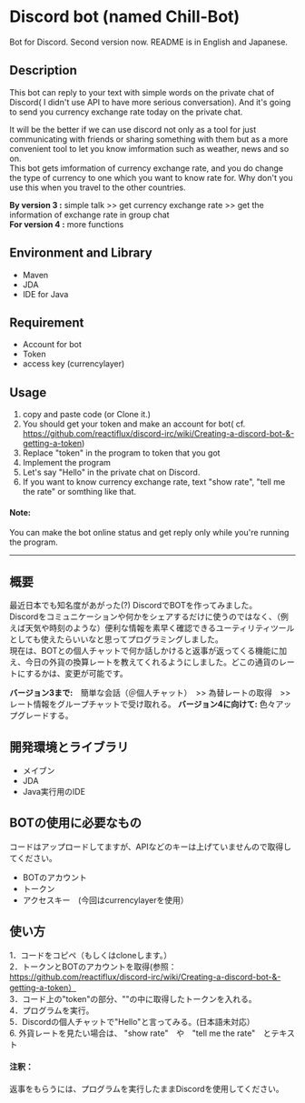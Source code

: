 # Discord bot (named Chill-Bot)
Bot for Discord. Second version now.
README is in English and Japanese.

## Description
This bot can reply to your text with simple words on the private chat of Discord( I didn't use API to have more serious conversation).
And it's going to send you currency exchange rate today on the private chat.
 
It will be the better if we can use discord not only as a tool for just communicating with friends or sharing something with them but as a more convenient tool to let you know imformation such as weather, news and so on.  
This bot gets imformation of currency exchange rate, and you do change the type of currency to one which you want to know rate for.
Why don't you use this when you travel to the other countries.  

__By version 3 :__ simple talk >> get currency exchange rate >> get the information of exchange rate in group chat  
__For version 4 :__ more functions


## Environment and Library
* Maven  
* JDA  
* IDE for Java 

## Requirement
* Account for bot  
* Token  
* access key (currencylayer)


## Usage
1. copy and paste code (or Clone it.)  
2. You should get your token and make an account for bot( cf.  https://github.com/reactiflux/discord-irc/wiki/Creating-a-discord-bot-&-getting-a-token)  
3. Replace "token" in the program to token that you got  
4. Implement the program  
5. Let's say "Hello" in the private chat on Discord.  
6. If you want to know currency exchange rate, text "show rate", "tell me the rate" or somthing like that.

#### Note:
You can make the bot online status and get reply only while you're running the program.  

------------------------------------------------------------------------------------

## 概要
最近日本でも知名度があがった(?) DiscordでBOTを作ってみました。  
Discordをコミュニケーションや何かをシェアするだけに使うのではなく、（例えば天気や時刻のような）便利な情報を素早く確認できるユーティリティツールとしても使えたらいいなと思ってプログラミングしました。  
現在は、BOTとの個人チャットで何か話しかけると返事が返ってくる機能に加え、今日の外貨の換算レートを教えてくれるようにしました。どこの通貨のレートにするかは、変更が可能です。

__バージョン3まで:__　簡単な会話（＠個人チャット）　>> 為替レートの取得　>> レート情報をグループチャットで受け取れる。
__バージョン4に向けて:__ 色々アップグレードする。

## 開発環境とライブラリ
* メイブン  
* JDA  
* Java実行用のIDE  

## BOTの使用に必要なもの
コードはアップロードしてますが、APIなどのキーは上げていませんので取得してください。  
* BOTのアカウント  
* トークン
* アクセスキー　(今回はcurrencylayerを使用）

## 使い方
1．コードをコピペ（もしくはcloneします。）  
2．トークンとBOTのアカウントを取得(参照：　https://github.com/reactiflux/discord-irc/wiki/Creating-a-discord-bot-&-getting-a-token）  
3．コード上の"token"の部分、""の中に取得したトークンを入れる。  
4．プログラムを実行。  
5．Discordの個人チャットで"Hello"と言ってみる。(日本語未対応）  
6. 外貨レートを見たい場合は、 "show rate"　や　"tell me the rate"　とテキスト

#### 注釈：
返事をもらうには、プログラムを実行したままDiscordを使用してください。





